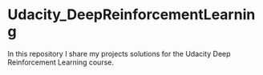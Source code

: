 # Udacity_DeepReinforcementLearning
In this repository I share my projects solutions for the Udacity Deep Reinforcement Learning course.
